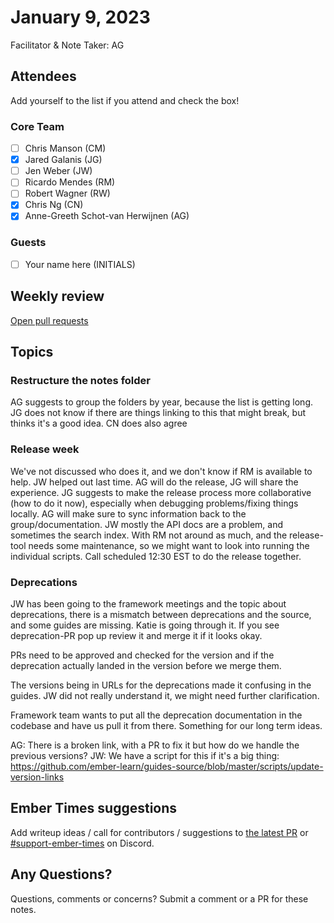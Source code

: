 # January 9, 2023

Facilitator & Note Taker: AG

## Attendees

Add yourself to the list if you attend and check the box!

### Core Team

- [ ] Chris Manson (CM)
- [x] Jared Galanis (JG)
- [ ] Jen Weber (JW)
- [ ] Ricardo Mendes (RM)
- [ ] Robert Wagner (RW)
- [x] Chris Ng (CN)
- [x] Anne-Greeth Schot-van Herwijnen (AG)

### Guests

- [ ] Your name here (INITIALS)

## Weekly review

[Open pull requests](https://help-wanted.emberjs.com/pull-requests)

## Topics

### Restructure the notes folder

AG suggests to group the folders by year, because the list is getting long.
JG does not know if there are things linking to this that might break, but thinks it's a good idea.
CN does also agree

### Release week

We've not discussed who does it, and we don't know if RM is available to help. JW helped out last time.
AG will do the release, JG will share the experience. 
JG suggests to make the release process more collaborative (how to do it now), especially when debugging problems/fixing things locally.
AG will make sure to sync information back to the group/documentation.
JW mostly the API docs are a problem, and sometimes the search index. With RM not around as much, and the release-tool needs some maintenance, so we might want to look into running the individual scripts.
Call scheduled 12:30 EST to do the release together.

### Deprecations

JW has been going to the framework meetings and the topic about deprecations, there is a mismatch between deprecations and the source, and some guides are missing. Katie is going through it. If you see deprecation-PR pop up review it and merge it if it looks okay.

PRs need to be approved and checked for the version and if the deprecation actually landed in the version before we merge them.

The versions being in URLs for the deprecations made it confusing in the guides. JW did not really understand it, we might need further clarification. 

Framework team wants to put all the deprecation documentation in the codebase and have us pull it from there. Something for our long term ideas.

AG: There is a broken link, with a PR to fix it but how do we handle the previous versions?
JW: We have a script for this if it's a big thing: https://github.com/ember-learn/guides-source/blob/master/scripts/update-version-links

## Ember Times suggestions

Add writeup ideas / call for contributors / suggestions to [the latest PR](https://github.com/ember-learn/ember-blog/pulls?q=is%3Aopen+is%3Apr+label%3A%22%F0%9F%97%9E+embertimes%22%20or%20#support-ember-times) or [#support-ember-times](https://discordapp.com/channels/480462759797063690/485450546887786506) on Discord.

## Any Questions?

Questions, comments or concerns? Submit a comment or a PR for these notes.
